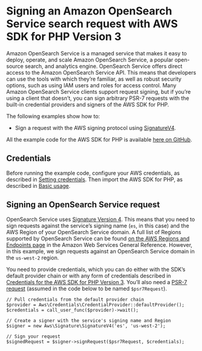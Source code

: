 # Signing an Amazon OpenSearch Service search request with AWS SDK for PHP Version 3<a name="service_es-data-plane"></a>

Amazon OpenSearch Service is a managed service that makes it easy to deploy, operate, and scale Amazon OpenSearch Service, a popular open\-source search, and analytics engine\. OpenSearch Service offers direct access to the Amazon OpenSearch Service API\. This means that developers can use the tools with which they’re familiar, as well as robust security options, such as using IAM users and roles for access control\. Many Amazon OpenSearch Service clients support request signing, but if you’re using a client that doesn’t, you can sign arbitrary PSR\-7 requests with the built\-in credential providers and signers of the AWS SDK for PHP\.

The following examples show how to:
+ Sign a request with the AWS signing protocol using [SignatureV4](https://docs.aws.amazon.com/aws-sdk-php/v3/api/class-Aws.Signature.SignatureV4.html#_signRequest)\.

All the example code for the AWS SDK for PHP is available [here on GitHub](https://github.com/awsdocs/aws-doc-sdk-examples/tree/main/php/example_code)\.

## Credentials<a name="credentials"></a>

Before running the example code, configure your AWS credentials, as described in [Setting credentials](guide_credentials.md)\. Then import the AWS SDK for PHP, as described in [Basic usage](getting-started_basic-usage.md)\.

## Signing an OpenSearch Service request<a name="signing-an-es-request"></a>

OpenSearch Service uses [Signature Version 4](https://docs.aws.amazon.com/general/latest/gr/signature-version-4.html)\. This means that you need to sign requests against the service’s signing name \(`es`, in this case\) and the AWS Region of your OpenSearch Service domain\. A full list of Regions supported by OpenSearch Service can be found [ on the AWS Regions and Endpoints page](https://docs.aws.amazon.com/general/latest/gr/rande.html) in the Amazon Web Services General Reference\. However, in this example, we sign requests against an OpenSearch Service domain in the `us-west-2` region\.

You need to provide credentials, which you can do either with the SDK’s default provider chain or with any form of credentials described in [Credentials for the AWS SDK for PHP Version 3](guide_credentials.md)\. You’ll also need a [PSR\-7 request](https://docs.aws.amazon.com/aws-sdk-php/v3/api/class-Psr.Http.Message.RequestInterface.html) \(assumed in the code below to be named `$psr7Request`\)\.

```
// Pull credentials from the default provider chain
$provider = Aws\Credentials\CredentialProvider::defaultProvider();
$credentials = call_user_func($provider)->wait();

// Create a signer with the service's signing name and Region
$signer = new Aws\Signature\SignatureV4('es', 'us-west-2');

// Sign your request
$signedRequest = $signer->signRequest($psr7Request, $credentials);
```